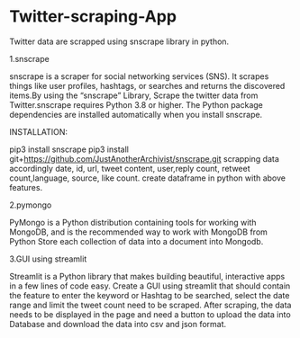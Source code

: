 # Twitter-scraping-App
Twitter data are scrapped using snscrape library in python.

1.snscrape

 snscrape is a scraper for social networking services (SNS). It scrapes things like user profiles, hashtags, or searches and returns the discovered items.By using the “snscrape” Library, Scrape the twitter data from Twitter.snscrape requires Python 3.8 or higher. The Python package dependencies are installed automatically when you install snscrape.
 
 INSTALLATION:
 
 pip3 install snscrape
 pip3 install git+https://github.com/JustAnotherArchivist/snscrape.git
scrapping data accordingly date, id, url, tweet content, user,reply count, retweet count,language, source, like count.
create dataframe in python with above features.

2.pymongo

PyMongo is a Python distribution containing tools for working with MongoDB, and is the recommended way to work with MongoDB from Python
Store each collection of data into a document into Mongodb.

3.GUI using streamlit

Streamlit is a Python library that makes building beautiful, interactive apps in a few lines of code easy.
Create a GUI using streamlit that should contain the feature to enter the keyword or Hashtag to be searched, select the date range and limit the tweet count need to be scraped. After scraping, the data needs to be displayed in the page and need a button to upload the data into Database and download the data into csv and json format.

